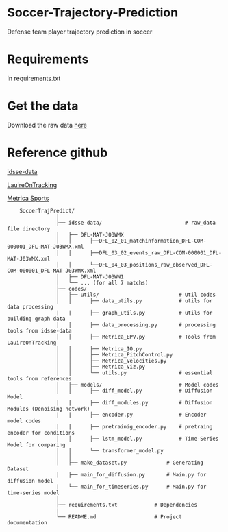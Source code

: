# Soccer-Trajectory-Prediction
Defense team player trajectory prediction in soccer


# Requirements
In requirements.txt


# Get the data
Download the raw data [here](https://springernature.figshare.com/articles/dataset/An_integrated_dataset_of_spatiotemporal_and_event_data_in_elite_soccer/28196177)


# Reference github
[idsse-data](https://github.com/spoho-datascience/idsse-data?tab=readme-ov-file)

[LauireOnTracking](https://github.com/Friends-of-Tracking-Data-FoTD/LaurieOnTracking)

[Metrica Sports](https://github.com/metrica-sports/sample-data)

```    
    SoccerTrajPredict/
                │
                ├── idsse-data/                           # raw_data file directory
                │   ├── DFL-MAT-J03WMX
                │   │      ├──DFL_02_01_matchinformation_DFL-COM-000001_DFL-MAT-J03WMX.xml
                │   │      ├──DFL_03_02_events_raw_DFL-COM-000001_DFL-MAT-J03WMX.xml
                │   │      └──DFL_04_03_positions_raw_observed_DFL-COM-000001_DFL-MAT-J03WMX.xml
                │   ├── DFL-MAT-J03WN1
                |   └── ... (for all 7 matchs)
                ├── codes/ 
                │   ├── utils/                          # Util codes
                │   │      ├── data_utils.py            # utils for data processing
                |   |      ├── graph_utils.py           # utils for building graph data
                │   │      ├── data_processing.py       # processing tools from idsse-data
                │   │      ├── Metrica_EPV.py           # Tools from LauireOnTracking
                │   │      ├── Metrica_IO.py            
                │   │      ├── Metrica_PitchControl.py            
                │   │      ├── Metrica_Velocities.py            
                │   │      ├── Metrica_Viz.py       
                │   │      └── utils.py                 # essential tools from references
                │   ├── models/                         # Model codes
                │   │      ├── diff_model.py            # Diffusion Model
                |   |      ├── diff_modules.py          # Diffusion Modules (Denoising network)
                |   |      ├── encoder.py               # Encoder model codes
                |   |      ├── pretrainig_encoder.py    # pretraing encoder for conditions
                │   │      ├── lstm_model.py            # Time-Series Model for comparing
                │   │      └── transformer_model.py
                │   │
                │   ├── make_dataset.py             # Generating Dataset
                |   ├── main_for_diffusion.py       # Main.py for diffusion model
                |   └── main_for_timeseries.py      # Main.py for time-series model
                │
                ├── requirements.txt            # Dependencies
                |
                └── README.md                   # Project documentation
```
